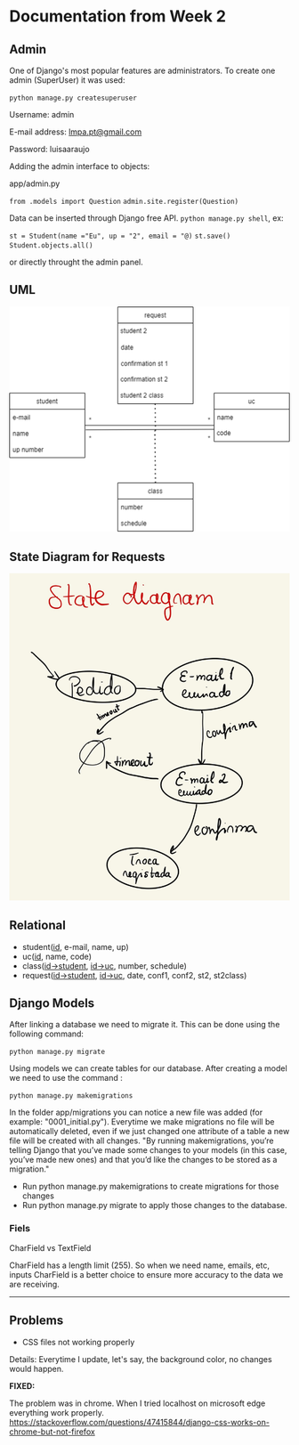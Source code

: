 # Documentation from Week 2

## Admin

One of Django's most popular features are administrators.
To create one admin (SuperUser) it was used:

`python manage.py createsuperuser`

Username: admin

E-mail address: lmpa.pt@gmail.com

Password: luisaaraujo

Adding the admin interface to objects:

app/admin.py

`from .models import Question`
`admin.site.register(Question)`

Data can be inserted through Django free API.
`python manage.py shell`, ex:

`st = Student(name ="Eu", up = "2", email = "@)` 
`st.save()`
`Student.objects.all()`

or directly throught the admin panel.

## UML

![uml](uml.png)

## State Diagram for Requests

![Request State Diagram](statediagram.jpg)

## Relational

- student(<u>id</u>, e-mail, name, up)
- uc(<u>id</u>, name, code)
- class(<u>id->student</u>, <u>id->uc</u>, number, schedule)
- request(<u>id->student</u>, <u>id->uc</u>, date, conf1, conf2, st2, st2class)


## Django Models

After linking a database we need to migrate it.
This can be done using the following command:

`python manage.py migrate`

Using models we can create tables for our database.
After creating a model we need to use the command :

`python manage.py makemigrations`

In the folder app/migrations you can notice a new file was added (for example: "0001_initial.py").
Everytime we make migrations no file will be automatically deleted, even if we just changed one attribute of a table a new file will be created with all changes.
"By running makemigrations, you’re telling Django that you’ve made some changes to your models (in this case, you’ve made new ones) and that you’d like the changes to be stored as a migration."

- Run python manage.py makemigrations to create migrations for those changes
- Run python manage.py migrate to apply those changes to the database.

### Fiels

CharField vs TextField

CharField has a length limit (255). So when we need name, emails, etc, inputs CharField is a better choice to ensure more accuracy to the data we are receiving.

<hr>

## Problems

- CSS files not working properly

Details:
Everytime I update, let's say, the background color, no changes would happen.

<b> FIXED: </b>

The problem was in chrome. When I tried localhost on microsoft edge everything work properly.
https://stackoverflow.com/questions/47415844/django-css-works-on-chrome-but-not-firefox


